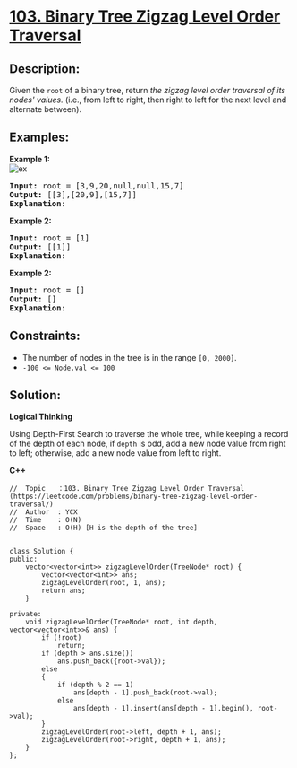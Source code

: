 # [103. Binary Tree Zigzag Level Order Traversal](https://leetcode.com/problems/binary-tree-zigzag-level-order-traversal/)


## Description:

<p>Given the <code>root</code> of a binary tree, return <em>the zigzag level order traversal of its nodes' values.</em> (i.e., from left to right, then right to left for the next level and alternate between).</p>


## Examples:

<strong>Example 1:</strong>
<br/>![ex](https://assets.leetcode.com/uploads/2021/02/19/tree1.jpg)</br>
<pre>
<strong>Input:</strong> root = [3,9,20,null,null,15,7]
<strong>Output:</strong> [[3],[20,9],[15,7]]
<strong>Explanation:</strong> 
</pre>

<strong>Example 2:</strong>
<pre>
<strong>Input:</strong> root = [1]
<strong>Output:</strong> [[1]]
<strong>Explanation:</strong> 
</pre>

<strong>Example 2:</strong>
<pre>
<strong>Input:</strong> root = []
<strong>Output:</strong> []
<strong>Explanation:</strong> 
</pre>


## Constraints:

<ul>
  <li>The number of nodes in the tree is in the range <code>[0, 2000]</code>.</li>
  <li><code>-100 &lt;= Node.val &lt;= 100</code></li>
</ul>


## Solution:

<strong>Logical Thinking</strong>
<p>Using Depth-First Search to traverse the whole tree, while keeping a record of the depth of each node, if <code>depth</code> is odd, add a new node value from right to left; otherwise, add a new node value from left to right.</p>


<strong>C++</strong>

```
//  Topic   ：103. Binary Tree Zigzag Level Order Traversal (https://leetcode.com/problems/binary-tree-zigzag-level-order-traversal/)
//  Author  : YCX
//  Time    : O(N)
//  Space   : O(H) [H is the depth of the tree]


class Solution {
public:
    vector<vector<int>> zigzagLevelOrder(TreeNode* root) {
        vector<vector<int>> ans;
        zigzagLevelOrder(root, 1, ans);
        return ans;
    }
    
private: 
    void zigzagLevelOrder(TreeNode* root, int depth, vector<vector<int>>& ans) {
        if (!root)
            return;
        if (depth > ans.size())
            ans.push_back({root->val});
        else
        {
            if (depth % 2 == 1)
                ans[depth - 1].push_back(root->val);
            else
                ans[depth - 1].insert(ans[depth - 1].begin(), root->val);
        }
        zigzagLevelOrder(root->left, depth + 1, ans);
        zigzagLevelOrder(root->right, depth + 1, ans);   
    }
};
```

